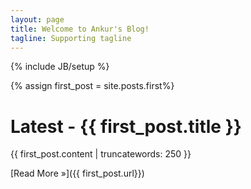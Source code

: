 ```yaml
---
layout: page
title: Welcome to Ankur's Blog!
tagline: Supporting tagline
---
```

{% include JB/setup %}

{% assign first_post = site.posts.first%}                                                                                                                                                                  

# Latest - {{ first_post.title }} #

{{ first_post.content | truncatewords: 250 }}

[Read More &raquo;]({{ first_post.url}})


